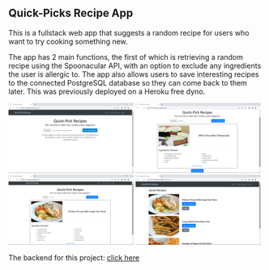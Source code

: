 <h2>Quick-Picks Recipe App</h2>

This is a fullstack web app that suggests a random recipe for users who want to try cooking something new. 

The app has 2 main functions, the first of which is retrieving a random recipe using the Spoonacular API, with an option to exclude any ingredients the user is allergic to. The app also allows users to save interesting recipes to the connected PostgreSQL database so they can come back to them later. This was previously deployed on a Heroku free dyno.

<img src="https://github.com/jeqiu/recipe-app-frontend/blob/main/img/Screenshot1.png" alt="screenshot1" width="49%"/> <img src="https://github.com/jeqiu/recipe-app-frontend/blob/main/img/Screenshot2.png" alt="screenshot2" width="49%"/>
<img src="https://github.com/jeqiu/recipe-app-frontend/blob/main/img/Screenshot3.png" alt="screenshot3" width="49%"/> <img src="https://github.com/jeqiu/recipe-app-frontend/blob/main/img/Screenshot4.png" alt="screenshot4" width="49%"/>

The backend for this project: [click here](https://github.com/jeqiu/recipe-app-backend)
